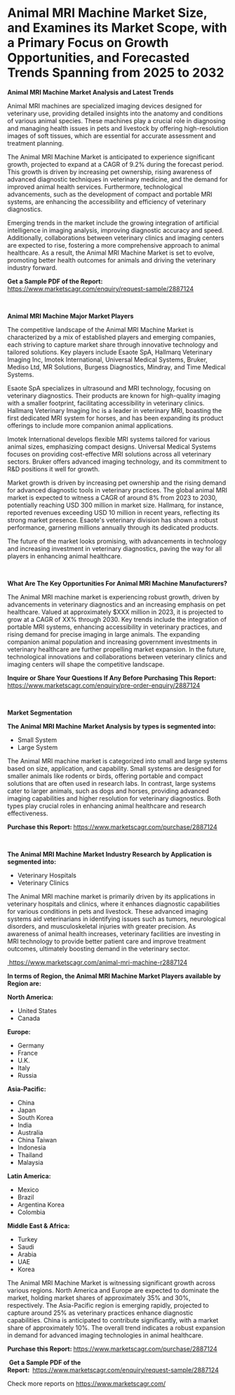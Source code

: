 <p><h1>Animal MRI Machine Market Size, and Examines its Market Scope, with a Primary Focus on Growth Opportunities, and Forecasted Trends Spanning from 2025 to 2032</h1></p><p><strong>Animal MRI Machine Market Analysis and Latest Trends</strong></p>
<p><p>Animal MRI machines are specialized imaging devices designed for veterinary use, providing detailed insights into the anatomy and conditions of various animal species. These machines play a crucial role in diagnosing and managing health issues in pets and livestock by offering high-resolution images of soft tissues, which are essential for accurate assessment and treatment planning.</p><p>The Animal MRI Machine Market is anticipated to experience significant growth, projected to expand at a CAGR of 9.2% during the forecast period. This growth is driven by increasing pet ownership, rising awareness of advanced diagnostic techniques in veterinary medicine, and the demand for improved animal health services. Furthermore, technological advancements, such as the development of compact and portable MRI systems, are enhancing the accessibility and efficiency of veterinary diagnostics.</p><p>Emerging trends in the market include the growing integration of artificial intelligence in imaging analysis, improving diagnostic accuracy and speed. Additionally, collaborations between veterinary clinics and imaging centers are expected to rise, fostering a more comprehensive approach to animal healthcare. As a result, the Animal MRI Machine Market is set to evolve, promoting better health outcomes for animals and driving the veterinary industry forward.</p></p>
<p><strong>Get a Sample PDF of the Report:&nbsp;</strong> <a href="https://www.marketscagr.com/enquiry/request-sample/2887124?utm_campaign=3533&utm_medium=2&utm_source=Github&utm_content=ia&utm_term=13032025&utm_id=animal-mri-machine">https://www.marketscagr.com/enquiry/request-sample/2887124</a></p>
<p>&nbsp;</p>
<p><strong>Animal MRI Machine Major Market Players</strong></p>
<p><p>The competitive landscape of the Animal MRI Machine Market is characterized by a mix of established players and emerging companies, each striving to capture market share through innovative technology and tailored solutions. Key players include Esaote SpA, Hallmarq Veterinary Imaging Inc, Imotek International, Universal Medical Systems, Bruker, Mediso Ltd, MR Solutions, Burgess Diagnostics, Mindray, and Time Medical Systems.</p><p>Esaote SpA specializes in ultrasound and MRI technology, focusing on veterinary diagnostics. Their products are known for high-quality imaging with a smaller footprint, facilitating accessibility in veterinary clinics. Hallmarq Veterinary Imaging Inc is a leader in veterinary MRI, boasting the first dedicated MRI system for horses, and has been expanding its product offerings to include more companion animal applications.</p><p>Imotek International develops flexible MRI systems tailored for various animal sizes, emphasizing compact designs. Universal Medical Systems focuses on providing cost-effective MRI solutions across all veterinary sectors. Bruker offers advanced imaging technology, and its commitment to R&D positions it well for growth.</p><p>Market growth is driven by increasing pet ownership and the rising demand for advanced diagnostic tools in veterinary practices. The global animal MRI market is expected to witness a CAGR of around 8% from 2023 to 2030, potentially reaching USD 300 million in market size. Hallmarq, for instance, reported revenues exceeding USD 10 million in recent years, reflecting its strong market presence. Esaote's veterinary division has shown a robust performance, garnering millions annually through its dedicated products.</p><p>The future of the market looks promising, with advancements in technology and increasing investment in veterinary diagnostics, paving the way for all players in enhancing animal healthcare.</p></p>
<p>&nbsp;</p>
<p><strong>What Are The Key Opportunities For Animal MRI Machine Manufacturers?</strong></p>
<p><p>The Animal MRI machine market is experiencing robust growth, driven by advancements in veterinary diagnostics and an increasing emphasis on pet healthcare. Valued at approximately $XXX million in 2023, it is projected to grow at a CAGR of XX% through 2030. Key trends include the integration of portable MRI systems, enhancing accessibility in veterinary practices, and rising demand for precise imaging in large animals. The expanding companion animal population and increasing government investments in veterinary healthcare are further propelling market expansion. In the future, technological innovations and collaborations between veterinary clinics and imaging centers will shape the competitive landscape.</p></p>
<p><strong>Inquire or Share Your Questions If Any Before Purchasing This Report:</strong> <a href="https://www.marketscagr.com/enquiry/pre-order-enquiry/2887124?utm_campaign=3533&utm_medium=2&utm_source=Github&utm_content=ia&utm_term=13032025&utm_id=animal-mri-machine">https://www.marketscagr.com/enquiry/pre-order-enquiry/2887124</a></p>
<p>&nbsp;</p>
<p><strong>Market Segmentation</strong></p>
<p><strong>The Animal MRI Machine Market Analysis by types is segmented into:</strong></p>
<p><ul><li>Small System</li><li>Large System</li></ul></p>
<p><p>The Animal MRI machine market is categorized into small and large systems based on size, application, and capability. Small systems are designed for smaller animals like rodents or birds, offering portable and compact solutions that are often used in research labs. In contrast, large systems cater to larger animals, such as dogs and horses, providing advanced imaging capabilities and higher resolution for veterinary diagnostics. Both types play crucial roles in enhancing animal healthcare and research effectiveness.</p></p>
<p><strong>Purchase this Report:&nbsp;</strong><a href="https://www.marketscagr.com/purchase/2887124?utm_campaign=3533&utm_medium=2&utm_source=Github&utm_content=ia&utm_term=13032025&utm_id=animal-mri-machine">https://www.marketscagr.com/purchase/2887124</a></p>
<p>&nbsp;</p>
<p><strong>The Animal MRI Machine Market Industry Research by Application is segmented into:</strong></p>
<p><ul><li>Veterinary Hospitals</li><li>Veterinary Clinics</li></ul></p>
<p><p>The Animal MRI machine market is primarily driven by its applications in veterinary hospitals and clinics, where it enhances diagnostic capabilities for various conditions in pets and livestock. These advanced imaging systems aid veterinarians in identifying issues such as tumors, neurological disorders, and musculoskeletal injuries with greater precision. As awareness of animal health increases, veterinary facilities are investing in MRI technology to provide better patient care and improve treatment outcomes, ultimately boosting demand in the veterinary sector.</p></p>
<p><a href="https://www.marketscagr.com/animal-mri-machine-r2887124?utm_campaign=3533&utm_medium=2&utm_source=Github&utm_content=ia&utm_term=13032025&utm_id=animal-mri-machine">&nbsp;https://www.marketscagr.com/animal-mri-machine-r2887124</a></p>
<p><strong>In terms of Region, the Animal MRI Machine Market Players available by Region are:</strong></p>
<p>
    <p> <strong> North America: </strong>
        <ul>
            <li>United States</li>
            <li>Canada</li>
        </ul>
        </p> 
    <p> <strong> Europe: </strong>
        <ul>
            <li>Germany</li>
            <li>France</li>
            <li>U.K.</li>
            <li>Italy</li>
            <li>Russia</li>
        </ul>
        </p> 
    <p> <strong> Asia-Pacific: </strong>
        <ul>
            <li>China</li>
            <li>Japan</li>
            <li>South Korea</li>
            <li>India</li>
            <li>Australia</li>
            <li>China Taiwan</li>
            <li>Indonesia</li>
            <li>Thailand</li>
            <li>Malaysia</li>
        </ul>
        </p> 
    <p> <strong> Latin America: </strong>
        <ul>
            <li>Mexico</li>
            <li>Brazil</li>
            <li>Argentina Korea</li>
            <li>Colombia</li>
        </ul>
        </p> 
    <p> <strong> Middle East & Africa: </strong>
        <ul>
            <li>Turkey</li>
            <li>Saudi</li>
            <li>Arabia</li>
            <li>UAE</li>
            <li>Korea</li>
        </ul>
    </p>
    </p>
<p><p>The Animal MRI Machine Market is witnessing significant growth across various regions. North America and Europe are expected to dominate the market, holding market shares of approximately 35% and 30%, respectively. The Asia-Pacific region is emerging rapidly, projected to capture around 25% as veterinary practices enhance diagnostic capabilities. China is anticipated to contribute significantly, with a market share of approximately 10%. The overall trend indicates a robust expansion in demand for advanced imaging technologies in animal healthcare.</p></p>
<p><strong>Purchase this Report: </strong><a href="https://www.marketscagr.com/purchase/2887124?utm_campaign=3533&utm_medium=2&utm_source=Github&utm_content=ia&utm_term=13032025&utm_id=animal-mri-machine">https://www.marketscagr.com/purchase/2887124</a></p>
<p>&nbsp;<strong>Get a Sample PDF of the Report:&nbsp;&nbsp;</strong><a href="https://www.marketscagr.com/enquiry/request-sample/2887124?utm_campaign=3533&utm_medium=2&utm_source=Github&utm_content=ia&utm_term=13032025&utm_id=animal-mri-machine">https://www.marketscagr.com/enquiry/request-sample/2887124</a></p>
<p><strong></strong></p>
<p>Check more reports on <a href="https://www.marketscagr.com/?utm_campaign=3533&utm_medium=2&utm_source=Github&utm_content=ia&utm_term=13032025&utm_id=animal-mri-machine">https://www.marketscagr.com/</a></p>